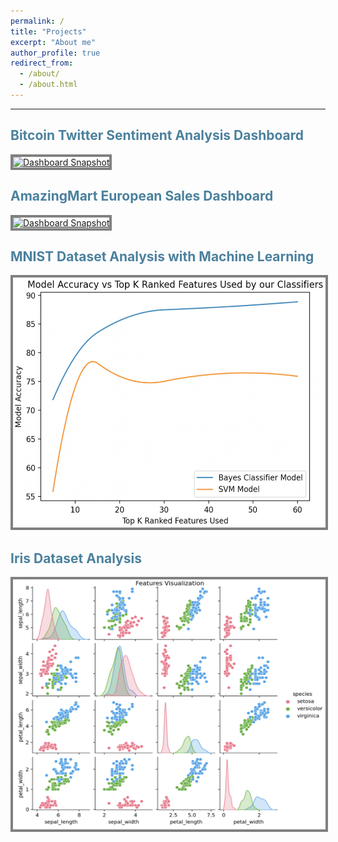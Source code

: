 ```yaml
---
permalink: /
title: "Projects"
excerpt: "About me"
author_profile: true
redirect_from: 
  - /about/
  - /about.html
---
```

***
<h2 style="color:#4b819d"> Bitcoin Twitter Sentiment Analysis Dashboard </h2>
<p>
  <a href= "https://public.tableau.com/app/profile/waelk/viz/BitcoinsTwitterSentiment2014-2019/BTCTwitterSentimentAnalysis" title="WK Bitcoin Sentiment Tableau Dashboard">
    <img src= '/images/Tableau_BitcoinSentiment.png' alt= "Dashboard Snapshot" 
         style= "width: 500px; 
              height: 400px; 
              border: #808080 4px solid;"
    />
  </a>
</p>



<h2 style="color:#4b819d"> AmazingMart European Sales Dashboard </h2>
<p>
  <a href= "https://public.tableau.com/app/profile/waelk/viz/AmazingMartEuropeanSales2011-2014Dashboard/AmazingMartEuropeanSalesDashboard" title="WK AmazingMart Sales Dashboard">
    <img src= '/images/Tableau_AmazingMart.png' alt= "Dashboard Snapshot" 
         style= "width: 500px; 
              height: 400px; 
              border: #808080 4px solid;"
    />
  </a>
</p>



<h2 style="color:#4b819d"> MNIST Dataset Analysis with Machine Learning </h2>
<p>
  <a href= "https://github.com/WK-EE/MNIST-DataAnalysis-ML" title="WK-EE MNIST Dataset Analysis">
    <img src= '/images/Model_Accuracy_vs_Top_K_Ranked_Features.png' alt= "Results Snapshot" 
         style= "width: 500px; 
              height: 400px; 
              border: #808080 4px solid;"
    />
  </a>
</p>



<h2 style="color:#4b819d"> Iris Dataset Analysis </h2>
<p>
  <a href= "https://github.com/WK-EE/Iris-Dataset-Analysis" title="WK-EE Iris Dataset Analysis">
    <img src= '/images/Features_Visualization.png' alt= "Results Snapshot"
         style = "width: 500px; height: 400px; border: #808080 4px solid"/>
  </a>
</p>


